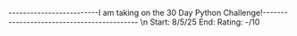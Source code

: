 -------------------------I am taking on the 30 Day Python Challenge!------------------------------------------- \n
Start: 8/5/25
End: 
Rating: -/10
